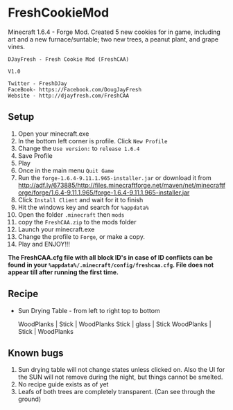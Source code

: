 # FreshCookieMod

Minecraft 1.6.4 - Forge Mod. Created 5 new cookies for in game, including art and a new furnace/suntable; two new trees, a peanut plant, and grape vines.

    DJayFresh - Fresh Cookie Mod (FreshCAA)

    V1.0

    Twitter - FreshDJay
    FaceBook- https://Facebook.com/DougJayFresh
    Website - http://djayfresh.com/FreshCAA

## Setup

1. Open your minecraft.exe 
2. In the bottom left corner is profile. Click `New Profile`
3. Change the `Use version:` to `release 1.6.4`
4. Save Profile
5. Play
6. Once in the main menu `Quit Game`
7. Run the `forge-1.6.4-9.11.1.965-installer.jar` or download it from <http://adf.ly/673885/http://files.minecraftforge.net/maven/net/minecraftforge/forge/1.6.4-9.11.1.965/forge-1.6.4-9.11.1.965-installer.jar>
8. Click `Install Client` and wait for it to finish
9. Hit the windows key and search for `%appdata%`
10. Open the folder `.minecraft` then `mods`
11. copy the `FreshCAA.zip` to the mods folder
12. Launch your minecraft.exe
13. Change the profile to `Forge`, or make a copy. 
14. Play and ENJOY!!!

**The FreshCAA.cfg file with all block ID's in case of ID conflicts can be found in your `%appdata%/.minecraft/config/freshcaa.cfg`. File does not appear till after running the first time.**

## Recipe

* Sun Drying Table - from left to right top to bottom

	WoodPlanks | Stick | WoodPlanks
	Stick 	   | glass | Stick
	WoodPlanks | Stick | WoodPlanks

## Known bugs

1. Sun drying table will not change states unless clicked on. Also the UI for the SUN will not remove during the night, but things cannot be smelted.
2. No recipe guide exists as of yet
3. Leafs of both trees are completely transparent. (Can see through the ground) 
